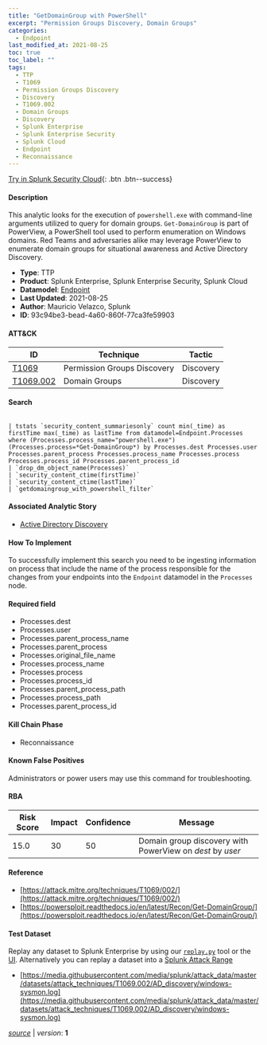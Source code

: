 ```yaml
---
title: "GetDomainGroup with PowerShell"
excerpt: "Permission Groups Discovery, Domain Groups"
categories:
  - Endpoint
last_modified_at: 2021-08-25
toc: true
toc_label: ""
tags:
  - TTP
  - T1069
  - Permission Groups Discovery
  - Discovery
  - T1069.002
  - Domain Groups
  - Discovery
  - Splunk Enterprise
  - Splunk Enterprise Security
  - Splunk Cloud
  - Endpoint
  - Reconnaissance
---
```




[Try in Splunk Security Cloud](https://www.splunk.com/en_us/cyber-security.html){: .btn .btn--success}

#### Description

This analytic looks for the execution of `powershell.exe` with command-line arguments utilized to query for domain groups. `Get-DomainGroup` is part of PowerView, a PowerShell tool used to perform enumeration on Windows domains. Red Teams and adversaries alike may leverage PowerView to enumerate domain groups for situational awareness and Active Directory Discovery.

- **Type**: TTP
- **Product**: Splunk Enterprise, Splunk Enterprise Security, Splunk Cloud
- **Datamodel**: [Endpoint](https://docs.splunk.com/Documentation/CIM/latest/User/Endpoint)
- **Last Updated**: 2021-08-25
- **Author**: Mauricio Velazco, Splunk
- **ID**: 93c94be3-bead-4a60-860f-77ca3fe59903


#### ATT&CK

| ID          | Technique   | Tactic         |
| ----------- | ----------- | -------------- |
| [T1069](https://attack.mitre.org/techniques/T1069/) | Permission Groups Discovery | Discovery |
| [T1069.002](https://attack.mitre.org/techniques/T1069/002/) | Domain Groups | Discovery |


#### Search

```

| tstats `security_content_summariesonly` count min(_time) as firstTime max(_time) as lastTime from datamodel=Endpoint.Processes where (Processes.process_name="powershell.exe") (Processes.process=*Get-DomainGroup*) by Processes.dest Processes.user Processes.parent_process Processes.process_name Processes.process Processes.process_id Processes.parent_process_id 
| `drop_dm_object_name(Processes)` 
| `security_content_ctime(firstTime)` 
| `security_content_ctime(lastTime)` 
| `getdomaingroup_with_powershell_filter`
```

#### Associated Analytic Story
* [Active Directory Discovery](/stories/active_directory_discovery)


#### How To Implement
To successfully implement this search you need to be ingesting information on process that include the name of the process responsible for the changes from your endpoints into the `Endpoint` datamodel in the `Processes` node.

#### Required field
* Processes.dest
* Processes.user
* Processes.parent_process_name
* Processes.parent_process
* Processes.original_file_name
* Processes.process_name
* Processes.process
* Processes.process_id
* Processes.parent_process_path
* Processes.process_path
* Processes.parent_process_id


#### Kill Chain Phase
* Reconnaissance


#### Known False Positives
Administrators or power users may use this command for troubleshooting.



#### RBA

| Risk Score  | Impact      | Confidence   | Message      |
| ----------- | ----------- |--------------|--------------|
| 15.0 | 30 | 50 | Domain group discovery with PowerView on $dest$ by $user$ |



#### Reference

* [https://attack.mitre.org/techniques/T1069/002/](https://attack.mitre.org/techniques/T1069/002/)
* [https://powersploit.readthedocs.io/en/latest/Recon/Get-DomainGroup/](https://powersploit.readthedocs.io/en/latest/Recon/Get-DomainGroup/)



#### Test Dataset
Replay any dataset to Splunk Enterprise by using our [`replay.py`](https://github.com/splunk/attack_data#using-replaypy) tool or the [UI](https://github.com/splunk/attack_data#using-ui).
Alternatively you can replay a dataset into a [Splunk Attack Range](https://github.com/splunk/attack_range#replay-dumps-into-attack-range-splunk-server)

* [https://media.githubusercontent.com/media/splunk/attack_data/master/datasets/attack_techniques/T1069.002/AD_discovery/windows-sysmon.log](https://media.githubusercontent.com/media/splunk/attack_data/master/datasets/attack_techniques/T1069.002/AD_discovery/windows-sysmon.log)



[*source*](https://github.com/splunk/security_content/tree/develop/detections/endpoint/getdomaingroup_with_powershell.yml) \| *version*: **1**